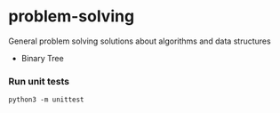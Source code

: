 # problem-solving
General problem solving solutions about algorithms and data structures 

- Binary Tree


### Run unit tests
```python3 -m unittest```